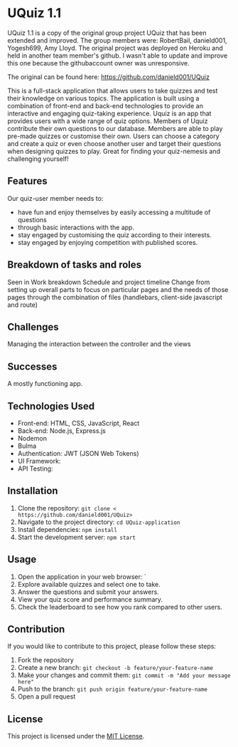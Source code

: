 # UQuiz 1.1

UQuiz 1.1 is a copy of the original group project UQuiz that has been extended and improved. 
The group members were: RobertBail, danield001, Yogesh699, Amy Lloyd.
The original project was deployed on Heroku and held in another team member's github. I wasn't able to update and improve this one because the githubaccount owner was unresponsive. 

The original can be found here: https://github.com/danield001/UQuiz

This is a full-stack application that allows users to take quizzes and test their knowledge on various topics. The application is built using a combination of front-end and back-end technologies to provide an interactive and engaging quiz-taking experience.
Uquiz is an app that provides users with a wide range of quiz options.
Members of Uquiz contribute their own questions to our database. 
Members are able to play pre-made quizzes or customise their own. 
Users can choose a category and create a quiz or even choose another user and target their questions when designing quizzes to play. Great for finding your quiz-nemesis and challenging yourself!

## Features
Our quiz-user member needs to:
- have fun and enjoy themselves by easily accessing a multitude of questions 
- through basic interactions with the app.
- stay engaged by customising the quiz according to their interests.
- stay engaged by enjoying competition with published scores.

## Breakdown of tasks and roles
Seen in Work breakdown Schedule and project timeline
Change from setting up overall parts to focus on particular pages and the needs of those pages through the combination of files (handlebars, client-side javascript and route)
## Challenges
Managing the interaction between the controller and the views
## Successes
 A mostly functioning app.

## Technologies Used

- Front-end: HTML, CSS, JavaScript, React
- Back-end: Node.js, Express.js
- Nodemon
- Bulma 
- Authentication: JWT (JSON Web Tokens)
- UI Framework: 
- API Testing: 

## Installation

1. Clone the repository: `git clone < https://github.com/danield001/UQuiz>`
2. Navigate to the project directory: `cd UQuiz-application`
3. Install dependencies: `npm install`
4. Start the development server: `npm start`

## Usage

1. Open the application in your web browser: `
3. Explore available quizzes and select one to take.
4. Answer the questions and submit your answers.
5. View your quiz score and performance summary.
6. Check the leaderboard to see how you rank compared to other users.

## Contribution

If you would like to contribute to this project, please follow these steps:

1. Fork the repository
2. Create a new branch: `git checkout -b feature/your-feature-name`
3. Make your changes and commit them: `git commit -m "Add your message here"`
4. Push to the branch: `git push origin feature/your-feature-name`
5. Open a pull request

## License

This project is licensed under the [MIT License](LICENSE).

